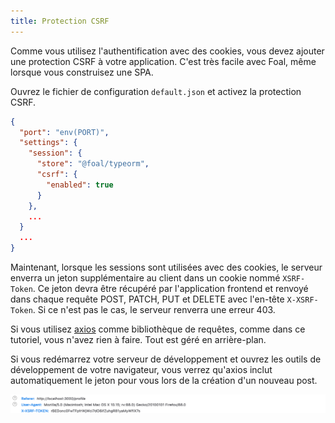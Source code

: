```yaml
---
title: Protection CSRF
---
```


Comme vous utilisez l'authentification avec des cookies, vous devez ajouter une protection CSRF à votre application. C'est très facile avec Foal, même lorsque vous construisez une SPA.

Ouvrez le fichier de configuration `default.json` et activez la protection CSRF.

```json
{
  "port": "env(PORT)",
  "settings": {
    "session": {
      "store": "@foal/typeorm",
      "csrf": {
        "enabled": true
      }
    },
    ...
  }
  ...
}
```

Maintenant, lorsque les sessions sont utilisées avec des cookies, le serveur enverra un jeton supplémentaire au client dans un cookie nommé `XSRF-Token`. Ce jeton devra être récupéré par l'application frontend et renvoyé dans chaque requête POST, PATCH, PUT et DELETE avec l'en-tête `X-XSRF-Token`. Si ce n'est pas le cas, le serveur renverra une erreur 403.

Si vous utilisez [axios](https://www.npmjs.com/package/axios) comme bibliothèque de requêtes, comme dans ce tutoriel, vous n'avez rien à faire. Tout est géré en arrière-plan. 

Si vous redémarrez votre serveur de développement et ouvrez les outils de développement de votre navigateur, vous verrez qu'axios inclut automatiquement le jeton pour vous lors de la création d'un nouveau post.

![X-XSRF-Token header example](./images/csrf.png)